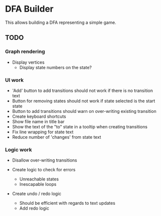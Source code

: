 
DFA Builder
===========

This allows building a DFA representing a simple game.


## TODO

### Graph rendering

+ Display vertices
  + Display state numbers on the state?
  
### UI work

+ 'Add' button to add transitions should not work if there is no
  transition text 
+ Button for removing states should not work if state selected is the
  start state 
+ Button to add transitions should warn on over-writing existing
  transition 
+ Create keyboard shortcuts
+ Show file name in title bar
+ Show the text of the "to" state in a tooltip when creating
  transitions 
+ Fix line wrapping for state text
+ Reduce number of 'changes' from state text

### Logic work

+ Disallow over-writing transitions

+ Create logic to check for errors
  + Unreachable states
  + Inescapable loops
  
+ Create undo / redo logic
  + Should be efficient with regards to text updates
  + Add redo logic
  

